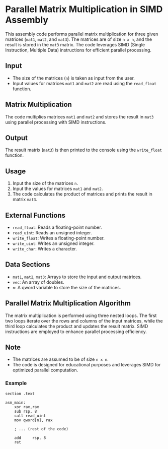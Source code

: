 # Parallel Matrix Multiplication in SIMD Assembly

This assembly code performs parallel matrix multiplication for three given matrices (`mat1`, `mat2`, and `mat3`). The matrices are of size `n x n`, and the result is stored in the `mat3` matrix. The code leverages SIMD (Single Instruction, Multiple Data) instructions for efficient parallel processing.

## Input
- The size of the matrices (`n`) is taken as input from the user.
- Input values for matrices `mat1` and `mat2` are read using the `read_float` function.

## Matrix Multiplication
The code multiplies matrices `mat1` and `mat2` and stores the result in `mat3` using parallel processing with SIMD instructions.

## Output
The result matrix (`mat3`) is then printed to the console using the `write_float` function.

## Usage
1. Input the size of the matrices `n`.
2. Input the values for matrices `mat1` and `mat2`.
3. The code calculates the product of matrices and prints the result in matrix `mat3`.

## External Functions
- `read_float`: Reads a floating-point number.
- `read_uint`: Reads an unsigned integer.
- `write_float`: Writes a floating-point number.
- `write_uint`: Writes an unsigned integer.
- `write_char`: Writes a character.

## Data Sections
- `mat1`, `mat2`, `mat3`: Arrays to store the input and output matrices.
- `vec`: An array of doubles.
- `n`: A qword variable to store the size of the matrices.

## Parallel Matrix Multiplication Algorithm
The matrix multiplication is performed using three nested loops. The first two loops iterate over the rows and columns of the input matrices, while the third loop calculates the product and updates the result matrix. SIMD instructions are employed to enhance parallel processing efficiency.

## Note
- The matrices are assumed to be of size `n x n`.
- The code is designed for educational purposes and leverages SIMD for optimized parallel computation.

### Example
```assembly
section .text

asm_main:
    xor rax,rax
    sub rsp, 8
    call read_uint
    mov qword[n], rax

    ; ... (rest of the code)

    add     rsp, 8
    ret

